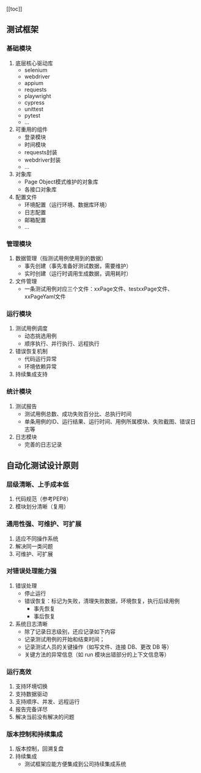 [[toc]]

## 测试框架
### 基础模块
1. 底层核心驱动库
	- selenium
	- webdriver
	- appium
	- requests
	- playwright
	- cypress
	- unittest
	- pytest
	- ...
2. 可重用的组件
	- 登录模块
	- 时间模块
	- requests封装
	- webdriver封装
	- ...
3. 对象库
	- Page Object模式维护的对象库
	- 各接口对象库
4. 配置文件
	- 环境配置（运行环境、数据库环境）
	- 日志配置
	- 邮箱配置
	- ...
### 管理模块
1. 数据管理（指测试用例使用到的数据）
	- 事先创建（事先准备好测试数据，需要维护）
	- 实时创建（运行时调用生成数据，调用耗时）
2. 文件管理
	- 一条测试用例对应三个文件：xxPage文件、testxxPage文件、xxPageYaml文件
### 运行模块
1. 测试用例调度
	- 动态挑选用例
	- 顺序执行、并行执行、远程执行
2. 错误恢复机制
	- 代码运行异常
	- 环境依赖异常
3. 持续集成支持
### 统计模块
1. 测试报告
	- 测试用例总数、成功失败百分比、总执行时间
	- 单条用例的ID、运行结果、运行时间、用例所属模块、失败截图、错误日志等
2. 日志模块
	- 完善的日志记录
## 自动化测试设计原则
### 层级清晰、上手成本低
1. 代码规范（参考PEP8）
2. 模块划分清晰（复用）
### 通用性强、可维护、可扩展
1. 适应不同操作系统
2. 解决同一类问题
3. 可维护、可扩展
### 对错误处理能力强
1. 错误处理
	- 停止运行
	- 错误恢复：标记为失败，清理失败数据，环境恢复，执行后续用例
		- 事先恢复
		- 事后恢复
2. 系统日志清晰
	- 除了记录日志级别，还应记录如下内容
	- 记录测试用例的开始和结束时间；
	- 记录测试人员的关键操作（如写文件、连接 DB、更改 DB 等）
	- 关键方法的异常信息（如 run 模块出错部分的上下文信息等）
### 运行高效
1. 支持环境切换
2. 支持数据驱动
3. 支持顺序、并发、远程运行
4. 报告完备详尽
5. 解决当前没有解决的问题
### 版本控制和持续集成
1. 版本控制，回溯复盘
2. 持续集成
	- 测试框架应能方便集成到公司持续集成系统